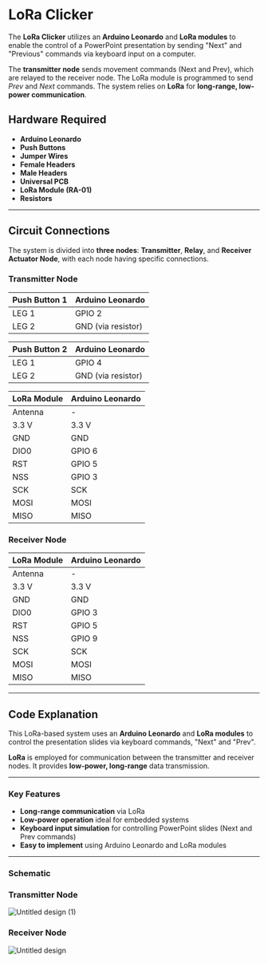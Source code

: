 
# **LoRa Clicker**  

The **LoRa Clicker** utilizes an **Arduino Leonardo** and **LoRa modules** to enable the control of a PowerPoint presentation by sending "Next" and "Previous" commands via keyboard input on a computer. 

The **transmitter node** sends movement commands (Next and Prev), which are relayed to the receiver node. The LoRa module is programmed to send *Prev* and *Next* commands. The system relies on **LoRa** for **long-range, low-power communication**.

## **Hardware Required**
- **Arduino Leonardo**
- **Push Buttons**
- **Jumper Wires**
- **Female Headers**  
- **Male Headers** 
- **Universal PCB**  
- **LoRa Module (RA-01)**
- **Resistors**

---

## **Circuit Connections**

The system is divided into **three nodes**: **Transmitter**, **Relay**, and **Receiver Actuator Node**, with each node having specific connections.

### **Transmitter Node**  
| Push Button 1 | Arduino Leonardo  |
|---------------|-------------------|
| LEG 1         | GPIO 2            |
| LEG 2         | GND (via resistor) |

| Push Button 2 | Arduino Leonardo  |
|---------------|-------------------|
| LEG 1         | GPIO 4            |
| LEG 2         | GND (via resistor) |

| LoRa Module   | Arduino Leonardo  |
|---------------|-------------------|
| Antenna       | -                 |
| 3.3 V         | 3.3 V             |
| GND           | GND               |
| DIO0          | GPIO 6            |
| RST           | GPIO 5            |
| NSS           | GPIO 3            |
| SCK           | SCK               |
| MOSI          | MOSI              |
| MISO          | MISO              |

### **Receiver  Node**  
| LoRa Module   | Arduino Leonardo  |
|---------------|-------------------|
| Antenna       | -                 |
| 3.3 V         | 3.3 V             |
| GND           | GND               |
| DIO0          | GPIO 3            |
| RST           | GPIO 5            |
| NSS           | GPIO 9            |
| SCK           | SCK               |
| MOSI          | MOSI              |
| MISO          | MISO              |

---

## **Code Explanation**

This LoRa-based system uses an **Arduino Leonardo** and **LoRa modules** to control the presentation slides via keyboard commands, "Next" and "Prev".  

**LoRa** is employed for communication between the transmitter and receiver nodes. It provides **low-power, long-range** data transmission.

---

### **Key Features**
- **Long-range communication** via LoRa
- **Low-power operation** ideal for embedded systems
- **Keyboard input simulation** for controlling PowerPoint slides (Next and Prev commands)
- **Easy to implement** using Arduino Leonardo and LoRa modules

---

### **Schematic**

### **Transmitter Node**
![Untitled design (1)](https://github.com/user-attachments/assets/707fea3b-337b-4a6f-8a4d-cced0b97c123)

### **Receiver Node**
![Untitled design](https://github.com/user-attachments/assets/e1727f32-43ba-48e7-98ac-86ccc1675cdb)

